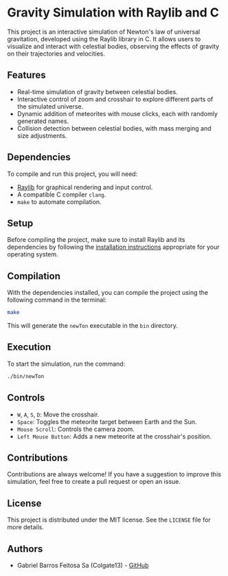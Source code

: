 # Gravity Simulation with Raylib and C

This project is an interactive simulation of Newton's law of universal gravitation, developed using the Raylib library in C. It allows users to visualize and interact with celestial bodies, observing the effects of gravity on their trajectories and velocities.

## Features

- Real-time simulation of gravity between celestial bodies.
- Interactive control of zoom and crosshair to explore different parts of the simulated universe.
- Dynamic addition of meteorites with mouse clicks, each with randomly generated names.
- Collision detection between celestial bodies, with mass merging and size adjustments.

## Dependencies

To compile and run this project, you will need:

- [Raylib](https://www.raylib.com/) for graphical rendering and input control.
- A compatible C compiler `clang`.
- `make` to automate compilation.

## Setup

Before compiling the project, make sure to install Raylib and its dependencies by following the [installation instructions](https://github.com/raysan5/raylib/wiki#installing-raylib) appropriate for your operating system.

## Compilation

With the dependencies installed, you can compile the project using the following command in the terminal:

```bash
make
```

This will generate the `newTon` executable in the `bin` directory.

## Execution

To start the simulation, run the command:

```bash
./bin/newTon
```

## Controls

- `W`, `A`, `S`, `D`: Move the crosshair.
- `Space`: Toggles the meteorite target between Earth and the Sun.
- `Mouse Scroll`: Controls the camera zoom.
- `Left Mouse Button`: Adds a new meteorite at the crosshair's position.

## Contributions

Contributions are always welcome! If you have a suggestion to improve this simulation, feel free to create a pull request or open an issue.

## License

This project is distributed under the MIT license. See the `LICENSE` file for more details.

## Authors

- Gabriel Barros Feitosa Sa (Colgate13) - [GitHub](https://github.com/Colgate13)
